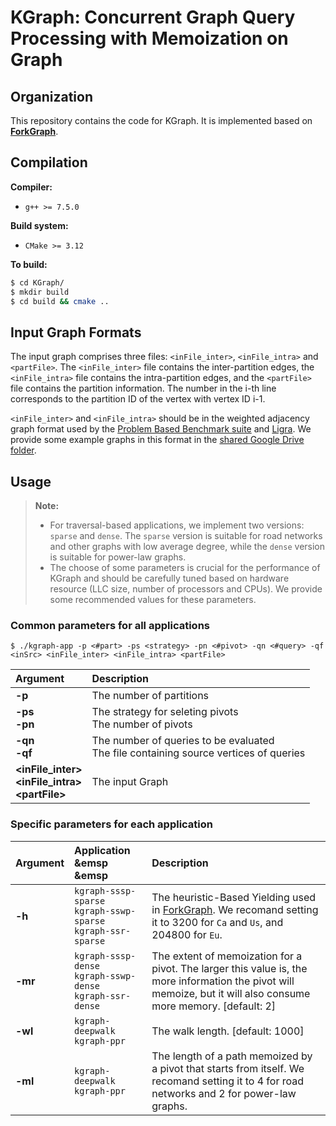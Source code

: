 # KGraph: Concurrent Graph Query Processing with Memoization on Graph


Organization
--------

This repository contains the code for KGraph. It is implemented based on [**ForkGraph**](https://github.com/Xtra-Computing/ForkGraph).


Compilation
--------

**Compiler:**
* `g++ >= 7.5.0`


**Build system:**
* `CMake >= 3.12`


**To build:**
```sh
$ cd KGraph/
$ mkdir build
$ cd build && cmake ..
```


Input Graph Formats
-----------
The input graph comprises three files: `<inFile_inter>`, `<inFile_intra>` and `<partFile>`. The `<inFile_inter>` file contains the inter-partition edges, the `<inFile_intra>` file contains the intra-partition edges, and the `<partFile>` file contains the partition information. The number in the i-th line corresponds to the partition ID of the vertex with vertex ID i-1. 

`<inFile_inter>` and `<inFile_intra>` should be in the weighted adjacency graph format used by the [Problem Based Benchmark suite](http://www.cs.cmu.edu/~pbbs/benchmarks/graphIO.html) and [Ligra](https://github.com/jshun/ligra). We provide some example graphs in this format in the [shared Google Drive folder](https://drive.google.com/drive/folders/1GnX9wCb70YSKZZw_c2PYlRcK6YivyZkX?usp=sharing).


Usage
-----------
> **Note:**
> - For traversal-based applications, we implement two versions: `sparse` and `dense`. The `sparse` version is suitable for road networks and other graphs with low average degree, while the `dense` version is suitable for power-law graphs.
> - The choose of some parameters is crucial for the performance of KGraph and should be carefully tuned based on hardware resource (LLC size, number of processors and CPUs). We provide some recommended values for these parameters.

### Common parameters for all applications
```
$ ./kgraph-app -p <#part> -ps <strategy> -pn <#pivot> -qn <#query> -qf <inSrc> <inFile_inter> <inFile_intra> <partFile>
```
| Argument  | Description |
| :-----| :---- |
| **-p** | The number of partitions |
| **-ps<br>-pn** | The strategy for seleting pivots <br> The number of pivots |
| **-qn<br>-qf** | The number of queries to be evaluated <br> The file containing source vertices of queries |
| **\<inFile_inter\><br>\<inFile_intra\><br>\<partFile\>** | The input Graph |

### Specific parameters for each application

| Argument | Application &emsp &emsp | Description |
| :-----| :----- | :---- |
| **-h** | `kgraph-sssp-sparse`<br> `kgraph-sswp-sparse` <br> `kgraph-ssr-sparse` | The heuristic-Based Yielding used in [ForkGraph](https://github.com/Xtra-Computing/ForkGraph). We recomand setting it to 3200 for `Ca` and `Us`, and 204800 for `Eu`. |
| **-mr** | `kgraph-sssp-dense`<br> `kgraph-sswp-dense` <br> `kgraph-ssr-dense` | The extent of memoization for a pivot. The larger this value is, the more information the pivot will memoize, but it will also consume more memory. [default: 2] |
| **-wl** | `kgraph-deepwalk` <br>  `kgraph-ppr` | The walk length. [default: 1000] |
| **-ml** | `kgraph-deepwalk` <br>  `kgraph-ppr` | The length of a path memoized by a pivot that starts from itself. We recomand setting it to 4 for road networks and 2 for power-law graphs. |

